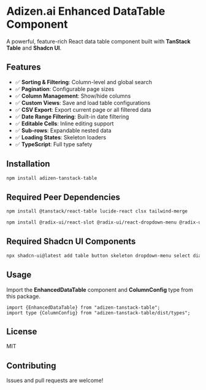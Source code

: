 # Adizen.ai Enhanced DataTable Component

A powerful, feature-rich React data table component built with **TanStack Table** and **Shadcn UI**.

## Features

- ✅ **Sorting & Filtering**: Column-level and global search
- ✅ **Pagination**: Configurable page sizes
- ✅ **Column Management**: Show/hide columns
- ✅ **Custom Views**: Save and load table configurations
- ✅ **CSV Export**: Export current page or all filtered data
- ✅ **Date Range Filtering**: Built-in date filtering
- ✅ **Editable Cells**: Inline editing support
- ✅ **Sub-rows**: Expandable nested data
- ✅ **Loading States**: Skeleton loaders
- ✅ **TypeScript**: Full type safety

## Installation

```bash
npm install adizen-tanstack-table
```

## Required Peer Dependencies

```bash
npm install @tanstack/react-table lucide-react clsx tailwind-merge

npm install @radix-ui/react-slot @radix-ui/react-dropdown-menu @radix-ui/react-select @radix-ui/react-dialog @radix-ui/react-tooltip @radix-ui/react-icons
```

## Required Shadcn UI Components
```bash
npx shadcn-ui@latest add table button skeleton dropdown-menu select dialog input
```

## Usage

Import the **EnhancedDataTable** component and **ColumnConfig** type from this package.
```
import {EnhancedDataTable} from "adizen-tanstack-table";
import type {ColumnConfig} from "adizen-tanstack-table/dist/types";
```

## License
MIT

## Contributing
Issues and pull requests are welcome!

